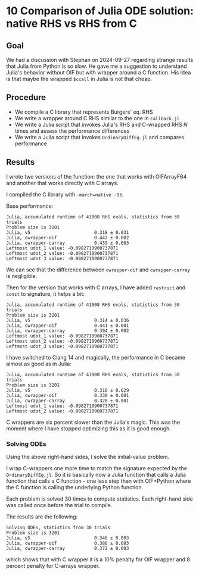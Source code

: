 # 10 Comparison of Julia ODE solution: native RHS vs RHS from C

## Goal

We had a discussion with Stephan on 2024-09-27 regarding strange results
that Julia from Python is so slow.
He gave me a suggestion to understand Julia's behavior without OIF but
with wrapper around a C function.
His idea is that maybe the wrapped `$ccall` in Julia is not that cheap.


## Procedure

- We compile a C library that represents Burgers' eq. RHS
- We write a wrapper around C RHS similar to the one in `callback.jl`
- We write a Julia script that invokes Julia's RHS and C-wrapped RHS $N$ times
  and assess the performance differences
- We write a Julia script that invokes `OrdinaryDiffEq.jl` and compares
  performance


## Results

I wrote two versions of the function: the one that works with OIFArrayF64
and another that works directly with C arrays.

I compiled the C library with `-march=native -O3`.

Base performance:
```
Julia, accumulated runtime of 41000 RHS evals, statistics from 30 trials
Problem size is 3201
Julia, v5                        0.318 ± 0.031
Julia, cwrapper-oif              0.442 ± 0.002
Julia, cwrapper-carray           0.439 ± 0.003
Leftmost udot_1 value: -0.0982710900737871
Leftmost udot_2 value: -0.0982710900737871
Leftmost udot_3 value: -0.0982710900737871
```
We can see that the difference between `cwrapper-oif` and `cwrapper-carray` is
negligible.

Then for the version that works with C arrays, I have added `restrict`
and `const` to signature, it helps a bit:
```
Julia, accumulated runtime of 41000 RHS evals, statistics from 30 trials
Problem size is 3201
Julia, v5                        0.314 ± 0.036
Julia, cwrapper-oif              0.441 ± 0.001
Julia, cwrapper-carray           0.394 ± 0.002
Leftmost udot_1 value: -0.0982710900737871
Leftmost udot_2 value: -0.0982710900737871
Leftmost udot_3 value: -0.0982710900737871
```

I have switched to Clang 14 and magically, the performance in C became
almost as good as in Julia:
```
Julia, accumulated runtime of 41000 RHS evals, statistics from 30 trials
Problem size is 3201
Julia, v5                        0.310 ± 0.029
Julia, cwrapper-oif              0.330 ± 0.001
Julia, cwrapper-carray           0.328 ± 0.001
Leftmost udot_1 value: -0.0982710900737871
Leftmost udot_2 value: -0.0982710900737871
```

C wrappers are six percent slower than the Julia's magic.
This was the moment where I have stopped optimizing this as it is good enough.

### Solving ODEs

Using the above right-hand sides, I solve the initial-value problem.

I wrap C-wrappers one more time to match the signature expected by the
`OrdinaryDiffEq.jl`.
So it is basically now a Julia function that calls a Julia function that calls
a C function - one less step than with OIF+Python where the C function
is calling the underlying Python function.

Each problem is solved 30 times to compute statistics.
Each right-hand side was called once before the trial to compile.

The results are the following:
```
Solving ODEs, statistics from 30 trials
Problem size is 3201
Julia, v5                        0.346 ± 0.003
Julia, cwrapper-oif              0.380 ± 0.003
Julia, cwrapper-carray           0.372 ± 0.003
```
which shows that with C wrapper it is a 10% penalty for OIF wrapper and
8 percent penalty for C-arrays wrapper.
